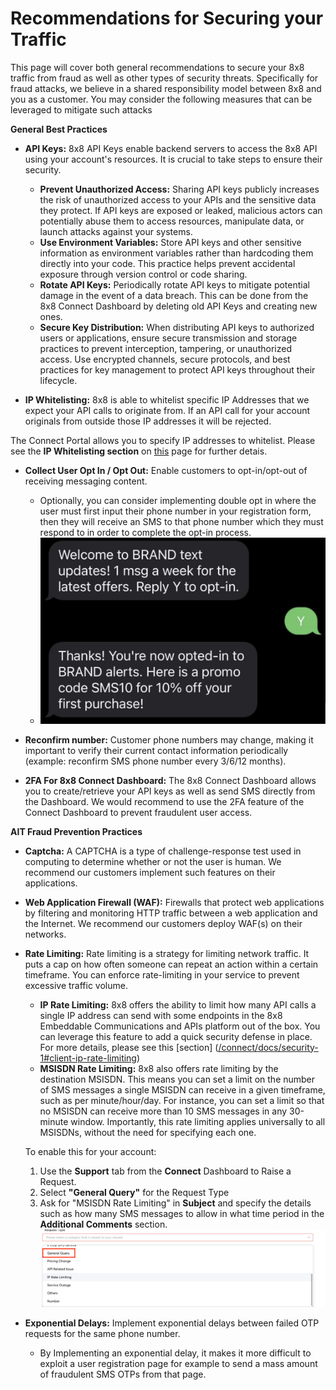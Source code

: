 # Recommendations for Securing your Traffic

This page will cover both general recommendations to secure your 8x8 traffic from fraud as well as other types of security threats. Specifically for fraud attacks, we believe in a shared responsibility model between 8x8 and you as a customer. You may consider the following measures that can be leveraged to mitigate such attacks

**General Best Practices**

* **API Keys:** 8x8 API Keys enable backend servers to access the 8x8 API using your account's resources. It is crucial to take steps to ensure their security.

  * **Prevent Unauthorized Access:**  Sharing API keys publicly increases the risk of unauthorized access to your APIs and the sensitive data they protect. If API keys are exposed or leaked, malicious actors can potentially abuse them to access resources, manipulate data, or launch attacks against your systems.
  * **Use Environment Variables:** Store API keys and other sensitive information as environment variables rather than hardcoding them directly into your code. This practice helps prevent accidental exposure through version control or code sharing.
  * **Rotate API Keys:** Periodically rotate API keys to mitigate potential damage in the event of a data breach. This can be done from the 8x8 Connect Dashboard by deleting old API Keys and creating new ones.
  * **Secure Key Distribution:** When distributing API keys to authorized users or applications, ensure secure transmission and storage practices to prevent interception, tampering, or unauthorized access. Use encrypted channels, secure protocols, and best practices for key management to protect API keys throughout their lifecycle.
* **IP Whitelisting:** 8x8 is able to whitelist specific IP Addresses that we expect your API calls to originate from. If an API call for your account originals from outside those IP addresses it will be rejected.  

The Connect Portal allows you to specify IP addresses to whitelist. Please see the **IP Whitelisting section** on [this](/connect/docs/developer-tools#ip-whitelisting) page for further detais.

* **Collect User Opt In / Opt Out:** Enable customers to opt-in/opt-out of receiving messaging content.

  * Optionally, you can consider implementing double opt in where the user must first input their phone number in your registration form, then they will receive an SMS to that phone number which they must respond to in order to complete the opt-in process.
  * ![](../images/daaa325-image.png)
* **Reconfirm number:** Customer phone numbers may change, making it important to verify their current contact information periodically (example: reconfirm SMS phone number every 3/6/12 months).
* **2FA For 8x8 Connect Dashboard:** The 8x8 Connect Dashboard allows you to create/retrieve your API keys as well as send SMS directly from the Dashboard. We would recommend to use the 2FA feature of the Connect Dashboard to prevent fraudulent user access.

**AIT Fraud Prevention Practices**

* **Captcha:** A CAPTCHA is a type of challenge-response test used in computing to determine whether or not the user is human. We recommend our customers implement such features on their applications.
* **Web Application Firewall (WAF):** Firewalls that protect web applications by filtering and monitoring HTTP traffic between a web application and the Internet. We recommend our customers deploy WAF(s) on their networks.
* **Rate Limiting:** Rate limiting is a strategy for limiting network traffic. It puts a cap on how often someone can repeat an action within a certain timeframe. You can enforce rate-limiting in your service to prevent excessive traffic volume.

  * **IP Rate Limiting:** 8x8 offers the ability to limit how many API calls a single IP address can send with some endpoints in the 8x8 Embeddable Communications and APIs platform out of the box. You can leverage this feature to add a quick security defense in place. For more details, please see this [section] ([/connect/docs/security-1#client-ip-rate-limiting](/connect/docs/security-1#client-ip-rate-limiting))
  * **MSISDN Rate Limiting:** 8x8 also offers rate limiting by the destination MSISDN. This means you can set a limit on the number of SMS messages a single MSISDN can receive in a given timeframe, such as per minute/hour/day. For instance, you can set a limit so that no MSISDN can receive more than 10 SMS messages in any 30-minute window. Importantly, this rate limiting applies universally to all MSISDNs, without the need for specifying each one.
  
  To enable this for your account:
  
    1. Use the **Support** tab from the **Connect** Dashboard to Raise a Request.
    2. Select **"General Query"** for the Request Type
    3. Ask for "MSISDN Rate Limiting" in **Subject** and specify the details such as how many SMS messages to allow in what time period in the **Additional Comments** section.![](../images/f35ec7d-image.png)
* **Exponential Delays:** Implement exponential delays between failed OTP requests for the same phone number.

  * By Implementing an exponential delay, it makes it more difficult to exploit a user registration page for example to send a mass amount of fraudulent SMS OTPs from that page.
